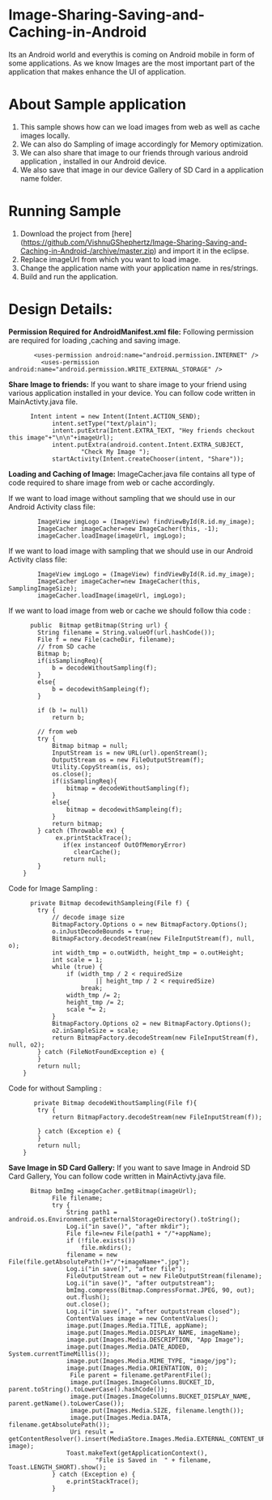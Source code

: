 Image-Sharing-Saving-and-Caching-in-Android
===========================================

Its an Android world and everythis is coming on Android mobile in form of some applications. As we know Images
are the most important part of the application that makes enhance the UI of application.

# About Sample application

1. This sample shows how can we load images from web as well as cache images locally.
2. We can also do Sampling of image accordingly for Memory optimization.
2. We can also share that image to our friends through various android application , installed in our Android device.
3. We also save that image in our device Gallery of SD Card in a application name folder.


# Running Sample

1. Download the project from [here] (https://github.com/VishnuGShephertz/Image-Sharing-Saving-and-Caching-in-Android-/archive/master.zip) and import it in the eclipse.<br/>
2. Replace imageUrl from which you want to load image.
3. Change the application name with your application name in res/strings.
4. Build and run the application.


# Design Details:

__Permission Required for AndroidManifest.xml file:__ Following permission are required for loading ,caching and saving image.
  
```
       <uses-permission android:name="android.permission.INTERNET" />
	     <uses-permission android:name="android.permission.WRITE_EXTERNAL_STORAGE" />

```

__Share Image to friends:__ If you want to share image to your friend using various application installed in your device.
You can follow code written in MainActivty.java file.
  
```
      Intent intent = new Intent(Intent.ACTION_SEND);
			intent.setType("text/plain");
			intent.putExtra(Intent.EXTRA_TEXT, "Hey friends checkout this image"+"\n\n"+imageUrl);
			intent.putExtra(android.content.Intent.EXTRA_SUBJECT,
					"Check My Image ");
			startActivity(Intent.createChooser(intent, "Share"));

```

__Loading and Caching of Image:__ ImageCacher.java file contains all type of code required to share image from web or cache accordingly.

If we want to load image without sampling that we should use in our Android Activity class file:  
```
        ImageView imgLogo = (ImageView) findViewById(R.id.my_image);
        ImageCacher imageCacher=new ImageCacher(this, -1);
        imageCacher.loadImage(imageUrl, imgLogo);

```
If we want to load image with sampling that we should use in our Android Activity class file:  
```
        ImageView imgLogo = (ImageView) findViewById(R.id.my_image);
        ImageCacher imageCacher=new ImageCacher(this, SamplingImageSize);
        imageCacher.loadImage(imageUrl, imgLogo);

```
If we want to load image from web or cache we should follow thia code :

```
      public  Bitmap getBitmap(String url) {
		String filename = String.valueOf(url.hashCode());
		File f = new File(cacheDir, filename);
		// from SD cache
		Bitmap b;
		if(isSamplingReq){
			b = decodeWithoutSampling(f);
		}
		else{
			b = decodewithSampleing(f);
		}
	
		if (b != null)
			return b;

		// from web
		try {
			Bitmap bitmap = null;
			InputStream is = new URL(url).openStream();
			OutputStream os = new FileOutputStream(f);
			Utility.CopyStream(is, os);
			os.close();
			if(isSamplingReq){
				bitmap = decodeWithoutSampling(f);
			}
			else{
				bitmap = decodewithSampleing(f);
			}
			return bitmap;
		} catch (Throwable ex) {
			 ex.printStackTrace();
	           if(ex instanceof OutOfMemoryError)
	              clearCache();
	           return null;
		}
	}

```

Code for Image Sampling :

```
      private Bitmap decodewithSampleing(File f) {
		try {
			// decode image size
			BitmapFactory.Options o = new BitmapFactory.Options();
			o.inJustDecodeBounds = true;
			BitmapFactory.decodeStream(new FileInputStream(f), null, o);
			int width_tmp = o.outWidth, height_tmp = o.outHeight;
			int scale = 1;
			while (true) {
				if (width_tmp / 2 < requiredSize
						|| height_tmp / 2 < requiredSize)
					break;
				width_tmp /= 2;
				height_tmp /= 2;
				scale *= 2;
			}
			BitmapFactory.Options o2 = new BitmapFactory.Options();
			o2.inSampleSize = scale;
			return BitmapFactory.decodeStream(new FileInputStream(f), null, o2);
		} catch (FileNotFoundException e) {
		}
		return null;
	}

```

Code for without Sampling :

```
       private Bitmap decodeWithoutSampling(File f){
		try {
			return BitmapFactory.decodeStream(new FileInputStream(f));
			
		} catch (Exception e) {
		}
		return null;
	}

```

__Save Image in SD Card Gallery:__ If you want to save Image in Android SD Card Gallery,
You can follow code written in MainActivty.java file.
  
```
      Bitmap bmImg =imageCacher.getBitmap(imageUrl);
	        File filename;
	        try {
	            String path1 = android.os.Environment.getExternalStorageDirectory().toString();
	            Log.i("in save()", "after mkdir");
	            File file=new File(path1 + "/"+appName);
	            if (!file.exists())
	            	file.mkdirs();
	            filename = new File(file.getAbsolutePath()+"/"+imageName+".jpg");
	            Log.i("in save()", "after file");
	            FileOutputStream out = new FileOutputStream(filename);
	            Log.i("in save()", "after outputstream");
	            bmImg.compress(Bitmap.CompressFormat.JPEG, 90, out);
	            out.flush();
	            out.close();
	            Log.i("in save()", "after outputstream closed");
	            ContentValues image = new ContentValues();
	            image.put(Images.Media.TITLE, appName);
	            image.put(Images.Media.DISPLAY_NAME, imageName);
	            image.put(Images.Media.DESCRIPTION, "App Image");
	            image.put(Images.Media.DATE_ADDED, System.currentTimeMillis());
	            image.put(Images.Media.MIME_TYPE, "image/jpg");
	            image.put(Images.Media.ORIENTATION, 0);
	             File parent = filename.getParentFile();
	             image.put(Images.ImageColumns.BUCKET_ID, parent.toString().toLowerCase().hashCode());
	             image.put(Images.ImageColumns.BUCKET_DISPLAY_NAME, parent.getName().toLowerCase());
	             image.put(Images.Media.SIZE, filename.length());
	             image.put(Images.Media.DATA, filename.getAbsolutePath());
	             Uri result = getContentResolver().insert(MediaStore.Images.Media.EXTERNAL_CONTENT_URI, image);
	            Toast.makeText(getApplicationContext(),
	                    "File is Saved in  " + filename, Toast.LENGTH_SHORT).show();
	        } catch (Exception e) {
	            e.printStackTrace();
	        }

```
